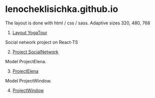 
# lenocheklisichka.github.io

The layout is done with html / css / sass.
Adaptive sizes 320, 480, 768

1. [Layout YogaTour](https://lenocheklisichka.github.io/yogaTour/)



 Social network project on React-TS

2. [Project SocialNetwork](https://lenocheklisichka.github.io/socialNetwork/)



Model ProjectElena.

3. [ProjectElena](https://lenocheklisichka.github.io/projectElena/)


Model ProjectWindow.

4. [ProjectWindow](https://lenocheklisichka.github.io/projectWindow/)
